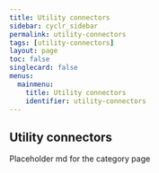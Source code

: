 ```yaml
---
title: Utility connectors
sidebar: cyclr_sidebar
permalink: utility-connectors
tags: [utility-connectors]
layout: page
toc: false
singlecard: false
menus:
  mainmenu:
    title: Utility connectors
    identifier: utility-connectors
---
```

## Utility connectors

Placeholder md for the category page

